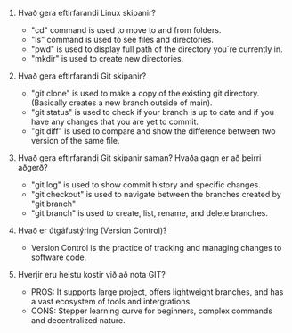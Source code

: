 1. Hvað gera eftirfarandi Linux skipanir?
    - "cd" command is used to move to and from folders.
    - "ls" command is used to see files and directories.
    - "pwd" is used to display full path of the directory you´re currently in.
    - "mkdir" is used to create new directories.

2. Hvað gera eftirfarandi Git skipanir?
    - "git clone" is used to make a copy of the existing git directory. (Basically creates a new branch outside of main).
    - "git status" is used to check if your branch is up to date and if you have any changes that you are yet to commit.
    - "git diff" is used to compare and show the difference between two version of the same file.

3. Hvað gera eftirfarandi Git skipanir saman? Hvaða gagn er að þeirri aðgerð?
    - "git log" is used to show commit history and specific changes.
    - "git checkout" is used to navigate between the branches created by "git branch"
    - "git branch" is used to create, list, rename, and delete branches.

4. Hvað er útgáfustýring (Version Control)?
    - Version Control is the practice of tracking and managing changes to software code.

5. Hverjir eru helstu kostir við að nota GIT?
    - PROS: It supports large project, offers lightweight branches, and has a vast ecosystem of tools and intergrations.
    - CONS: Stepper learning curve for beginners, complex commands and decentralized nature.